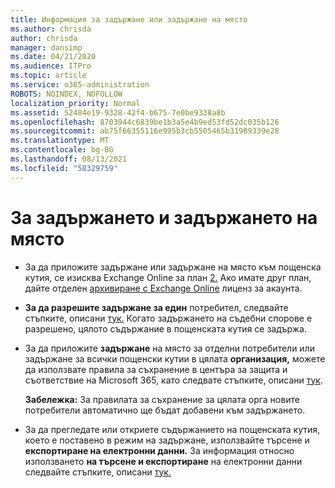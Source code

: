 ```yaml
---
title: Информация за задържане или задържане на място
ms.author: chrisda
author: chrisda
manager: dansimp
ms.date: 04/21/2020
ms.audience: ITPro
ms.topic: article
ms.service: o365-administration
ROBOTS: NOINDEX, NOFOLLOW
localization_priority: Normal
ms.assetid: 52484e19-9328-42f4-b675-7e0be9338a8b
ms.openlocfilehash: 8703944c6839be1b3a5e4b9ed53fd52dc035b126
ms.sourcegitcommit: ab75f66355116e995b3cb5505465b31989339e28
ms.translationtype: MT
ms.contentlocale: bg-BG
ms.lasthandoff: 08/13/2021
ms.locfileid: "58329759"
---
```

# <a name="about-litigation-holds-and-in-place-holds"></a>За задържането и задържането на място

- За да приложите задържане или задържане на място към пощенска кутия, се изисква Exchange Online за план [2.](https://docs.microsoft.com/office365/servicedescriptions/office-365-platform-service-description/office-365-plan-options) Ако имате друг план, дайте отделен [архивиране с Exchange Online](https://docs.microsoft.com/office365/servicedescriptions/exchange-online-archiving-service-description/exchange-online-archiving-service-description) лиценз за акаунта. 
    
- **За да разрешите задържане за един** потребител, следвайте стъпките, описани [тук.](https://docs.microsoft.com/microsoft-365/compliance/create-a-litigation-hold?view=o365-worldwide#place-a-mailbox-on-litigation-hold) Когато задържането на съдебни спорове е разрешено, цялото съдържание в пощенската кутия се задържа.
    
- За да приложите **задържане** на място за отделни потребители или задържане за всички пощенски кутии в цялата **организация,** можете да използвате правила за съхранение в центъра за защита и съответствие на Microsoft 365, като следвате стъпките, описани [тук](https://docs.microsoft.com/microsoft-365/compliance/retention-policies).
    
    **Забележка:** За правилата за съхранение за цялата орга новите потребители автоматично ще бъдат добавени към задържането. 
  
- За да прегледате или откриете съдържанието на пощенската кутия, което е поставено в режим на задържане, използвайте търсене и **експортиране на електронни данни.** За информация относно използването **на търсене и експортиране** на електронни данни следвайте стъпките, описани [тук.](https://docs.microsoft.com/microsoft-365/compliance/export-search-results)
    

